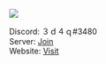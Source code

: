 ![](https://komarev.com/ghpvc/?username=1x2b&color=red)

Discord: ３ｄ４ｑ#3480<br>
Server: [Join](https://discord.gg/z6FMRZA)<br>
Website: [Visit](https://1x2b.glitch.me/)

